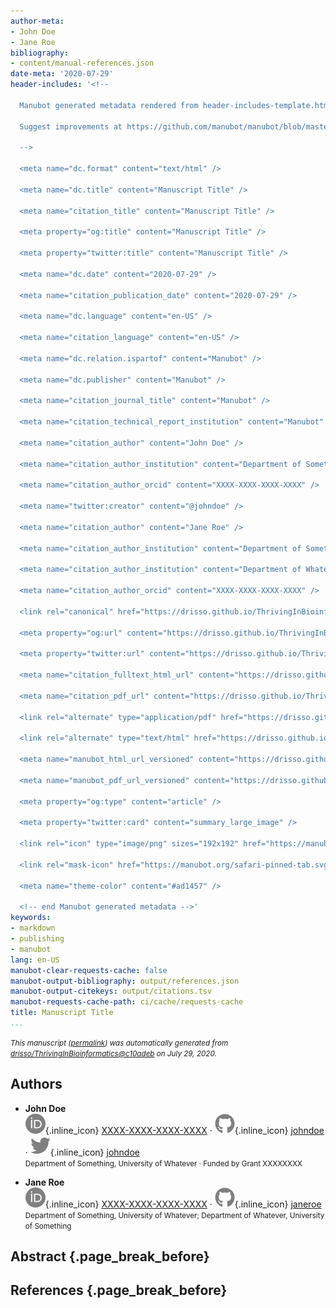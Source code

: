 ```yaml
---
author-meta:
- John Doe
- Jane Roe
bibliography:
- content/manual-references.json
date-meta: '2020-07-29'
header-includes: '<!--

  Manubot generated metadata rendered from header-includes-template.html.

  Suggest improvements at https://github.com/manubot/manubot/blob/master/manubot/process/header-includes-template.html

  -->

  <meta name="dc.format" content="text/html" />

  <meta name="dc.title" content="Manuscript Title" />

  <meta name="citation_title" content="Manuscript Title" />

  <meta property="og:title" content="Manuscript Title" />

  <meta property="twitter:title" content="Manuscript Title" />

  <meta name="dc.date" content="2020-07-29" />

  <meta name="citation_publication_date" content="2020-07-29" />

  <meta name="dc.language" content="en-US" />

  <meta name="citation_language" content="en-US" />

  <meta name="dc.relation.ispartof" content="Manubot" />

  <meta name="dc.publisher" content="Manubot" />

  <meta name="citation_journal_title" content="Manubot" />

  <meta name="citation_technical_report_institution" content="Manubot" />

  <meta name="citation_author" content="John Doe" />

  <meta name="citation_author_institution" content="Department of Something, University of Whatever" />

  <meta name="citation_author_orcid" content="XXXX-XXXX-XXXX-XXXX" />

  <meta name="twitter:creator" content="@johndoe" />

  <meta name="citation_author" content="Jane Roe" />

  <meta name="citation_author_institution" content="Department of Something, University of Whatever" />

  <meta name="citation_author_institution" content="Department of Whatever, University of Something" />

  <meta name="citation_author_orcid" content="XXXX-XXXX-XXXX-XXXX" />

  <link rel="canonical" href="https://drisso.github.io/ThrivingInBioinformatics/" />

  <meta property="og:url" content="https://drisso.github.io/ThrivingInBioinformatics/" />

  <meta property="twitter:url" content="https://drisso.github.io/ThrivingInBioinformatics/" />

  <meta name="citation_fulltext_html_url" content="https://drisso.github.io/ThrivingInBioinformatics/" />

  <meta name="citation_pdf_url" content="https://drisso.github.io/ThrivingInBioinformatics/manuscript.pdf" />

  <link rel="alternate" type="application/pdf" href="https://drisso.github.io/ThrivingInBioinformatics/manuscript.pdf" />

  <link rel="alternate" type="text/html" href="https://drisso.github.io/ThrivingInBioinformatics/v/c10adebbc55e6347c6c3d864b73cd10064fa60b8/" />

  <meta name="manubot_html_url_versioned" content="https://drisso.github.io/ThrivingInBioinformatics/v/c10adebbc55e6347c6c3d864b73cd10064fa60b8/" />

  <meta name="manubot_pdf_url_versioned" content="https://drisso.github.io/ThrivingInBioinformatics/v/c10adebbc55e6347c6c3d864b73cd10064fa60b8/manuscript.pdf" />

  <meta property="og:type" content="article" />

  <meta property="twitter:card" content="summary_large_image" />

  <link rel="icon" type="image/png" sizes="192x192" href="https://manubot.org/favicon-192x192.png" />

  <link rel="mask-icon" href="https://manubot.org/safari-pinned-tab.svg" color="#ad1457" />

  <meta name="theme-color" content="#ad1457" />

  <!-- end Manubot generated metadata -->'
keywords:
- markdown
- publishing
- manubot
lang: en-US
manubot-clear-requests-cache: false
manubot-output-bibliography: output/references.json
manubot-output-citekeys: output/citations.tsv
manubot-requests-cache-path: ci/cache/requests-cache
title: Manuscript Title
...
```







<small><em>
This manuscript
([permalink](https://drisso.github.io/ThrivingInBioinformatics/v/c10adebbc55e6347c6c3d864b73cd10064fa60b8/))
was automatically generated
from [drisso/ThrivingInBioinformatics@c10adeb](https://github.com/drisso/ThrivingInBioinformatics/tree/c10adebbc55e6347c6c3d864b73cd10064fa60b8)
on July 29, 2020.
</em></small>

## Authors



+ **John Doe**<br>
    ![ORCID icon](images/orcid.svg){.inline_icon}
    [XXXX-XXXX-XXXX-XXXX](https://orcid.org/XXXX-XXXX-XXXX-XXXX)
    · ![GitHub icon](images/github.svg){.inline_icon}
    [johndoe](https://github.com/johndoe)
    · ![Twitter icon](images/twitter.svg){.inline_icon}
    [johndoe](https://twitter.com/johndoe)<br>
  <small>
     Department of Something, University of Whatever
     · Funded by Grant XXXXXXXX
  </small>

+ **Jane Roe**<br>
    ![ORCID icon](images/orcid.svg){.inline_icon}
    [XXXX-XXXX-XXXX-XXXX](https://orcid.org/XXXX-XXXX-XXXX-XXXX)
    · ![GitHub icon](images/github.svg){.inline_icon}
    [janeroe](https://github.com/janeroe)<br>
  <small>
     Department of Something, University of Whatever; Department of Whatever, University of Something
  </small>



## Abstract {.page_break_before}




## References {.page_break_before}

<!-- Explicitly insert bibliography here -->
<div id="refs"></div>
